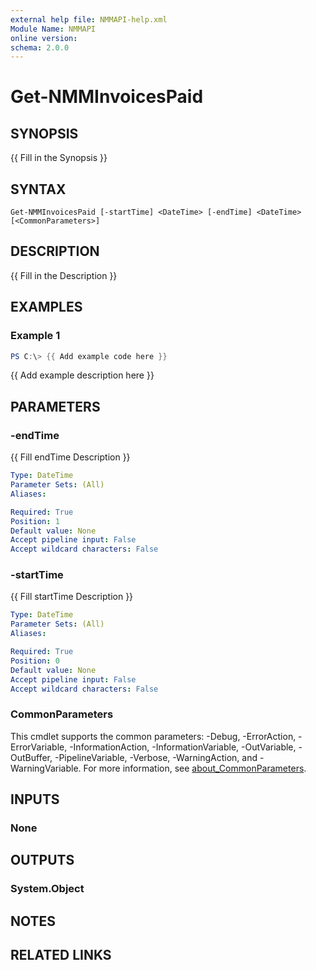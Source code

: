 ```yaml
---
external help file: NMMAPI-help.xml
Module Name: NMMAPI
online version:
schema: 2.0.0
---
```


# Get-NMMInvoicesPaid

## SYNOPSIS
{{ Fill in the Synopsis }}

## SYNTAX

```
Get-NMMInvoicesPaid [-startTime] <DateTime> [-endTime] <DateTime> [<CommonParameters>]
```

## DESCRIPTION
{{ Fill in the Description }}

## EXAMPLES

### Example 1
```powershell
PS C:\> {{ Add example code here }}
```

{{ Add example description here }}

## PARAMETERS

### -endTime
{{ Fill endTime Description }}

```yaml
Type: DateTime
Parameter Sets: (All)
Aliases:

Required: True
Position: 1
Default value: None
Accept pipeline input: False
Accept wildcard characters: False
```

### -startTime
{{ Fill startTime Description }}

```yaml
Type: DateTime
Parameter Sets: (All)
Aliases:

Required: True
Position: 0
Default value: None
Accept pipeline input: False
Accept wildcard characters: False
```

### CommonParameters
This cmdlet supports the common parameters: -Debug, -ErrorAction, -ErrorVariable, -InformationAction, -InformationVariable, -OutVariable, -OutBuffer, -PipelineVariable, -Verbose, -WarningAction, and -WarningVariable. For more information, see [about_CommonParameters](http://go.microsoft.com/fwlink/?LinkID=113216).

## INPUTS

### None

## OUTPUTS

### System.Object
## NOTES

## RELATED LINKS
